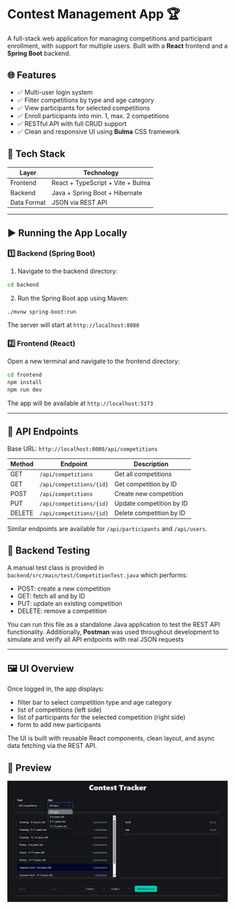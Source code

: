 # Contest Management App 🏆

A full-stack web application for managing competitions and participant enrollment, with support for multiple users. Built with a **React** frontend and a **Spring Boot** backend.

## 🌐 Features

- ✅ Multi-user login system
- ✅ Filter competitions by type and age category
- ✅ View participants for selected competitions
- ✅ Enroll participants into min. 1, max. 2 competitions
- ✅ RESTful API with full CRUD support
- ✅ Clean and responsive UI using **Bulma** CSS framework

## 🧱 Tech Stack

| Layer       | Technology                         |
|-------------|-------------------------------------|
| Frontend    | React + TypeScript + Vite + Bulma  |
| Backend     | Java + Spring Boot + Hibernate     |
| Data Format | JSON via REST API                  |

---

## ▶️ Running the App Locally

### 1️⃣ Backend (Spring Boot)

1. Navigate to the backend directory:
```bash
cd backend
```
2. Run the Spring Boot app using Maven:
```
./mvnw spring-boot:run
```

The server will start at `http://localhost:8080`

### 2️⃣ Frontend (React)
Open a new terminal and navigate to the frontend directory:

```bash
cd frontend
npm install
npm run dev
```

The app will be available at `http://localhost:5173`

---

## 🔌 API Endpoints
Base URL: `http://localhost:8080/api/competitions`

| Method | Endpoint                 | Description              |
| ------ | ------------------------ | ------------------------ |
| GET    | `/api/competitions`      | Get all competitions     |
| GET    | `/api/competitions/{id}` | Get competition by ID    |
| POST   | `/api/competitions`      | Create new competition   |
| PUT    | `/api/competitions/{id}` | Update competition by ID |
| DELETE | `/api/competitions/{id}` | Delete competition by ID |

Similar endpoints are available for `/api/participants` and `/api/users`.


## 🧪 Backend Testing
A manual test class is provided in `backend/src/main/test/CompetitionTest.java` which performs:

- POST: create a new competition
- GET: fetch all and by ID
- PUT: update an existing competition
- DELETE: remove a competition

You can run this file as a standalone Java application to test the REST API functionality.
Additionally, **Postman** was used throughout development to simulate and verify all API endpoints with real JSON requests

---

## 🖼️ UI Overview  
Once logged in, the app displays:

- filter bar to select competition type and age category
- list of competitions (left side)
- list of participants for the selected competition (right side)
- form to add new participants

The UI is built with reusable React components, clean layout, and async data fetching via the REST API.
  
## 📸 Preview

![App Screenshot](frontend/public/preview.png)

